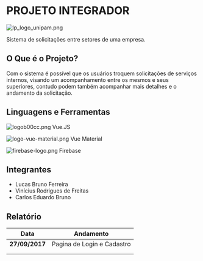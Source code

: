 # PROJETO INTEGRADOR

![lp_logo_unipam.png](http://ap.imagensbrasil.org/images/2017/09/23/lp_logo_unipam.png)

Sistema de solicitações entre setores de uma empresa.

## O Que é o Projeto?

Com o sistema é possível que os usuários troquem solicitações de serviços internos,
visando um acompanhamento entre os mesmos e seus superiores, contudo podem também acompanhar
mais detalhes e o andamento da solicitação.


## Linguagens e Ferramentas

  ![logob00cc.png](http://ap.imagensbrasil.org/images/2017/09/23/logob00cc.png) Vue.JS

  ![logo-vue-material.png](http://ap.imagensbrasil.org/images/2017/09/23/logo-vue-material.png) Vue Material

  ![firebase-logo.png](http://ap.imagensbrasil.org/images/2017/09/23/firebase-logo.png)  Firebase


## Integrantes

* Lucas Bruno Ferreira
* Vinícius Rodrigues de Freitas
* Carlos Eduardo Bruno

## Relatório

| Data            | Andamento           
| --------------- |:--------------------------:|
|  **27/09/2017** | Pagina de Login e Cadastro |
|                 |                            |  
|                 |                            |  
